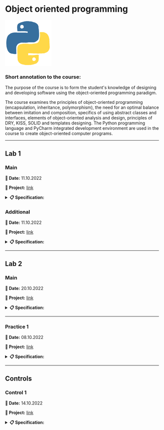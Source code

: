 # **Object oriented programming**

<img src="img/python.gif&ct=s" height="150" alt="Python">

### **Short annotation to the course:**

The purpose of the course is to form the student's knowledge of designing and developing software using the object-oriented programming paradigm.

The course examines the principles of object-oriented programming (encapsulation, inheritance, polymorphism), the need for an optimal balance between imitation and
composition, specifics of using abstract classes and interfaces, elements of object-oriented analysis and design, principles of DRY, KISS, SOLID and templates
designing. The Python programming language and PyCharm integrated development environment are used in the course to create object-oriented computer programs.

---

## **Lab 1**

### **Main**

**📅 Date:** 11.10.2022

**📁 Project:** [link](main-01/main.py)

<details>
<summary><b>📋 Specification:</b></summary>

1. Create a rational class to perform arithmetic operations with rational numbers. Use the \__init__() default method for the initialization of attributes of the class - numerator and denominator. The rational number in memory should be stored in a shortened form, for example, a fraction of 2/4 should be stored as 1 in the numerator and 2 in the denominator. Provide the possibility of eliminating rational numbers in A/B format, where a is the numerator, b is the denominator and in floating coma format.

    To demonstrate the Rational Class functionality, create a console application.

2. Create Rectangle class. To initialize attributes-donated classes-the length and width of the rectangle-use the method \__init__() with the default arguments. Provide the possibility of determining the perimeter and the area of ​​the rectangle. Access to attributes should be controlled (the length and width of the rectangle should be limited to 100 cm). To demonstrate rectangle functionality, create a console application.
</details>

### **Additional**

**📅 Date:** 11.10.2022

**📁 Project:** [link](additional-01/main.py)

<details>
<summary><b>📋 Specification:</b></summary>

| Attributes 1 and 2             | Method_1 attributes processing     | Method_2 attributes processing                                                           |
| ------------------------------ | ---------------------------------- | ---------------------------------------------------------------------------------------- |
| Book price and number of pages | Increase the number of pages by 10 | Reduce the book price 2 times if its number of pages (after increasing) is more than 200 |
</details>

---

## **Lab 2**

### **Main**

**📅 Date:** 20.10.2022

**📁 Project:** [link](main-01/main.py)

<details>
<summary><b>📋 Specification:</b></summary>

1. RPG-game enables the player to choose the race of the hero: Argonianin, Bretonets, Altmer, Nord, Danmer, Kadjit. In addition to choosing a race, the user has the ability to adjust the appearance of the selected hero: gender, skin color, body weight, tattoos, hair color (if it exists). Write the program to display all the characteristics of the created hero.
   
2. Create a Python program to display the active status of the IT project. Each project has its own unique number, which is generated at the stage of the project. The company offers three types of project implementation: standard project, 10 days project and investors project. The project for 10 days has a mark of 60% of the total cost of the project, and the "project for investors" provides a 20% discount for the customer, if it is an investor of the company. Provided that the time is discussed, the company carries losses - 5% of the cost of the project for each overdue week.

    The program must provide the user with the following functionality:

    * display of projects by numbers;

    * reflection of the type of project implementation and its cost at present;

    * all project information should be stored without losing data when leaving the program.
</details>

---

### **Practice 1**

**📅 Date:** 08.10.2022

**📁 Project:** [link](practice-01/main.py)

<details>
<summary><b>📋 Specification:</b></summary>

1. Create a class that performs statistical processing of a text file - counting characters, words, sentences, etc. Determine the required attributes-data and attributes-methods in class for working with the text file.

2. Write a program for selling tickets to IT-events. Each ticket has a unique number and a price. There are four types of tickets: regular ticket, advance ticket (purchased 60 or more days before the event), late ticket (purchased fewer than 10 days before the event) and student ticket.<br>
  Additional information:
    * advance ticket - discount 40% of the regular ticket price;
    * student ticket - discount 50% of the regular ticket price;
    * late ticket - additional 10% to the regular ticket price.

    All tickets must have the following properties:
    * the ability to construct a ticket by number;
    * the ability to ask for a ticket’s price;
    * the ability to print a ticket as a String.
</details>

---

## **Controls**

### **Control 1**

**📅 Date:** 14.10.2022

**📁 Project:** [link](control-01/main.py)

<details>
<summary><b>📋 Specification:</b></summary>

1. Develop a class with weather data: date, average temperature, atmospheric pressure, precipitation. Determine the designers, methods/properties of installation and reading of data field values. Determine the days with the highest pressure drop.

2. Create a date of date with fields in closed frequent: day (1-31), month (1-12), year (integer). The class has a designer, methods of setting a day, month and year, methods of obtaining values ​​of day, month and year, as well as two methods of output by templates: "February 12, 2020" and "12.02.2020". Methods for installing class fields should check the correctness of the set parameters.
</details>